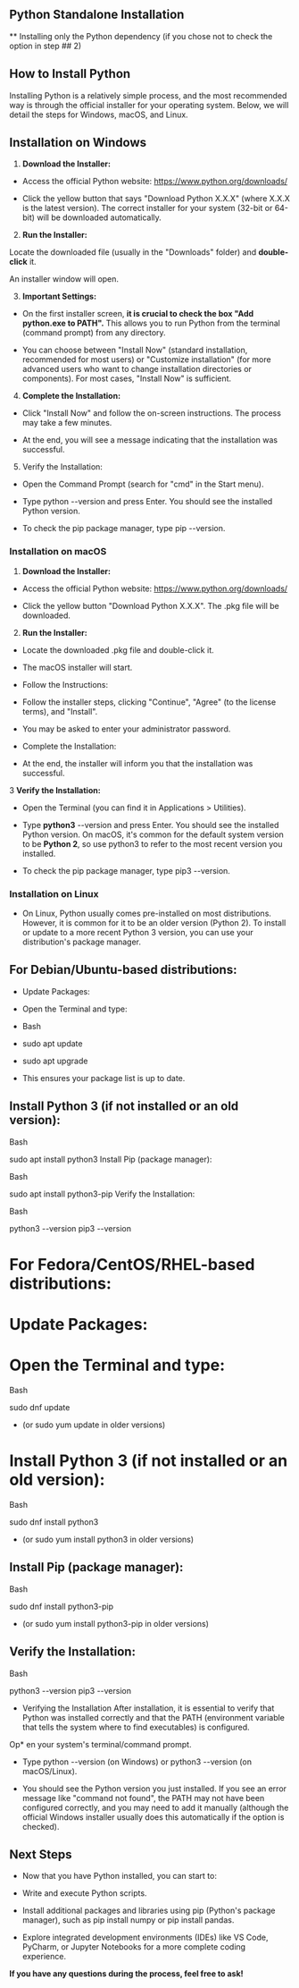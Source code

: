 ## Python Standalone Installation
** Installing only the Python dependency (if you chose not to check the option in step ## 2)

## How to Install Python
Installing Python is a relatively simple process, and the most recommended way is through the official installer for your operating system. Below, we will detail the steps for Windows, macOS, and Linux.

## Installation on Windows

1.  **Download the Installer:**

   * Access the official Python website: https://www.python.org/downloads/

   * Click the yellow button that says "Download Python X.X.X" (where X.X.X is the latest version). The correct installer for your system (32-bit or 64-bit) will be downloaded automatically.

2. **Run the Installer:**

Locate the downloaded file (usually in the "Downloads" folder) and **double-click** it.

An installer window will open.

3. **Important Settings:**

* On the first installer screen, **it is crucial to check the box "Add python.exe to PATH".** This allows you to run Python from the terminal (command prompt) from any directory.

* You can choose between "Install Now" (standard installation, recommended for most users) or "Customize installation" (for more advanced users who want to change installation directories or components). For most cases, "Install Now" is sufficient.

4. **Complete the Installation:**

* Click "Install Now" and follow the on-screen instructions. The process may take a few minutes.

* At the end, you will see a message indicating that the installation was successful.

5. Verify the Installation:

* Open the Command Prompt (search for "cmd" in the Start menu).

* Type python --version and press Enter. You should see the installed Python version.

* To check the pip package manager, type pip --version.

### Installation on macOS
1. **Download the Installer:**

* Access the official Python website: https://www.python.org/downloads/

* Click the yellow button "Download Python X.X.X". The .pkg file will be downloaded.

2. **Run the Installer:**

* Locate the downloaded .pkg file and double-click it.

* The macOS installer will start.

* Follow the Instructions:

* Follow the installer steps, clicking "Continue", "Agree" (to the license terms), and "Install".

* You may be asked to enter your administrator password.

* Complete the Installation:

* At the end, the installer will inform you that the installation was successful.

3 **Verify the Installation:**

* Open the Terminal (you can find it in Applications > Utilities).

* Type **python3** --version and press Enter. You should see the installed Python version. On macOS, it's common for the default system version to be **Python 2**, so use python3 to refer to the most recent version you installed.

* To check the pip package manager, type pip3 --version.

### Installation on Linux
* On Linux, Python usually comes pre-installed on most distributions. However, it is common for it to be an older version (Python 2). To install or update to a more recent Python 3 version, you can use your distribution's package manager.

## For Debian/Ubuntu-based distributions:
* Update Packages:

* Open the Terminal and type:

* Bash

* sudo apt update
* sudo apt upgrade
* This ensures your package list is up to date.

## Install Python 3 (if not installed or an old version):

Bash

  sudo apt install python3
Install Pip (package manager):

Bash

  sudo apt install python3-pip
Verify the Installation:

Bash

  python3 --version
  pip3 --version
# For Fedora/CentOS/RHEL-based distributions:
# Update Packages:

# Open the Terminal and type:

Bash

sudo dnf update
* (or sudo yum update in older versions)

# Install Python 3 (if not installed or an old version):

Bash

  sudo dnf install python3
* (or sudo yum install python3 in older versions)

## Install Pip (package manager):

Bash

  sudo dnf install python3-pip
* (or sudo yum install python3-pip in older versions)

## Verify the Installation:

Bash

  python3 --version
  pip3 --version
* Verifying the Installation
After installation, it is essential to verify that Python was installed correctly and that the PATH (environment variable that tells the system where to find executables) is configured.

Op* en your system's terminal/command prompt.

* Type python --version (on Windows) or python3 --version (on macOS/Linux).

* You should see the Python version you just installed. If you see an error message like "command not found", the PATH may not have been configured correctly, and you may need to add it manually (although the official Windows installer usually does this automatically if the option is checked).

## Next Steps
* Now that you have Python installed, you can start to:

* Write and execute Python scripts.

* Install additional packages and libraries using pip (Python's package manager), such as pip install numpy or pip install pandas.

* Explore integrated development environments (IDEs) like VS Code, PyCharm, or Jupyter Notebooks for a more complete coding experience.

**If you have any questions during the process, feel free to ask!**